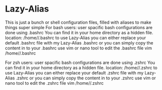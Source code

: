 # Lazy-Alias
This is just a bunch or shell configuration files, filled with aliases to make things super simple
For bash users:
  user spacific bash configurations are done using .bashrc
  You can find it in your home directory as a hidden file.
  location: /home/<USER>/.bashrc
  to use Lazy-Alias you can either replace your default .bashrc file with my Lazy-Alias .bashrc or you can simply copy the content in to your .bashrc
  use vim or nano tool to edit the .bashrc file
  vim /home/<USER>/.bashrc

For zsh users:
  user spacific bash configurations are done using .zshrc
  You can find it in your home directory as a hidden file.
  location: /home/<USER>/.zshrc
  to use Lazy-Alias you can either replace your default .zshrc file with my Lazy-Alias .zshrc or you can simply copy the content in to your .zshrc
  use vim or nano tool to edit the .zshrc file
  vim /home/<USER>/.zshrc
